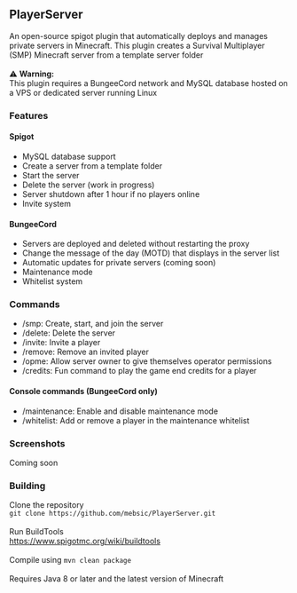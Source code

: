 ## PlayerServer
An open-source spigot plugin that automatically deploys and manages private servers in Minecraft. This plugin creates a Survival Multiplayer (SMP) Minecraft server from a template server folder
<br><br>
:warning: <b>Warning:</b><br>
This plugin requires a BungeeCord network and MySQL database hosted on a VPS or dedicated server running Linux

### Features
#### Spigot
<ul>
  <li>
    MySQL database support
  </li>
  <li>
    Create a server from a template folder
  </li>
  <li>
    Start the server
  </li>
  <li>
    Delete the server (work in progress)
  </li>
  <li>
    Server shutdown after 1 hour if no players online
  </li>
  <li>
    Invite system
  </li>
</ul>

#### BungeeCord
<ul>
  <li>
    Servers are deployed and deleted without restarting the proxy
  </li>
  <li>
    Change the message of the day (MOTD) that displays in the server list 
  </li>
  <li>
    Automatic updates for private servers (coming soon)
  </li>
  <li>
    Maintenance mode
  </li>
  <li>
    Whitelist system
  </li>
</ul>

### Commands
<ul>
  <li>
    /smp: Create, start, and join the server
  </li>
  <li>
    /delete: Delete the server
  </li>
  <li>
    /invite: Invite a player
  </li>
  <li>
    /remove: Remove an invited player
  </li>
  <li>
    /opme: Allow server owner to give themselves operator permissions
  </li>
  <li>
    /credits: Fun command to play the game end credits for a player 
  </li>
</ul>

#### Console commands (BungeeCord only)
<ul>
  <li>
    /maintenance: Enable and disable maintenance mode
  </li>
  <li>
    /whitelist: Add or remove a player in the maintenance whitelist
  </li>
</ul>

### Screenshots
Coming soon

### Building
Clone the repository
<br>
`git clone https://github.com/mebsic/PlayerServer.git`
<br><br>
Run BuildTools
<br>
https://www.spigotmc.org/wiki/buildtools
<br><br>
Compile using `mvn clean package`
<br><br>
Requires Java 8 or later and the latest version of Minecraft
